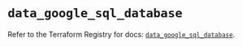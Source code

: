 # `data_google_sql_database`

Refer to the Terraform Registry for docs: [`data_google_sql_database`](https://registry.terraform.io/providers/hashicorp/google/6.31.0/docs/data-sources/sql_database).
